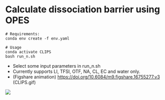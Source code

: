 # Calculate dissociation barrier using OPES

  ```
# Requirements:
conda env create -f env.yaml
  ```
  ```
# Usage
conda activate CLIPS
bash run_n.sh
  ```
  - Select some input parameters in run_n.sh
  - Currently supports LI, TFSI, OTF, NA, CL, EC and water only.
  - (Figshare animation) https://doi.org/10.6084/m9.figshare.16755277.v3 (CLIPS.gif)

   ![](CLIPS.gif)

  ```
